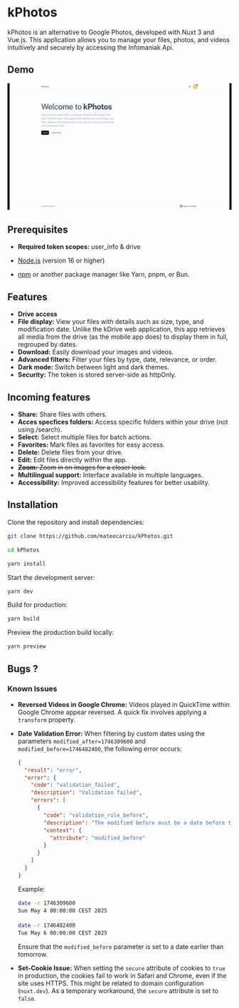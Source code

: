 # kPhotos

kPhotos is an alternative to Google Photos, developed with Nuxt 3 and Vue.js. This application allows you to manage your files, photos, and videos intuitively and securely by accessing the Infomaniak Api.

## Demo

![Preview](/public/preview.gif)

## Prerequisites

- **Required token scopes:** user_info & drive

- [Node.js](https://nodejs.org/) (version 16 or higher)
- [npm](https://www.npmjs.com/) or another package manager like Yarn, pnpm, or Bun.

## Features

- **Drive access**
- **File display:** View your files with details such as size, type, and modification date. Unlike the kDrive web application, this app retrieves all media from the drive (as the mobile app does) to display them in full, regrouped by dates.
- **Download:** Easily download your images and videos.
- **Advanced filters:** Filter your files by type, date, relevance, or order.
- **Dark mode:** Switch between light and dark themes.
- **Security:** The token is stored server-side as httpOnly.

## Incoming features

- **Share:** Share files with others.
- **Acces specfices folders:** Access specific folders within your drive (not using /search).
- **Select:** Select multiple files for batch actions.
- **Favorites:** Mark files as favorites for easy access.
- **Delete:** Delete files from your drive.
- **Edit:** Edit files directly within the app.
- ~~**Zoom:** Zoom in on images for a closer look.~~
- **Multilingual support:** Interface available in multiple languages.
- **Accessibility:** Improved accessibility features for better usability.

## Installation

Clone the repository and install dependencies:

```bash
git clone https://github.com/mateocarciu/kPhotos.git
```

```bash
cd kPhotos
```

```bash
yarn install
```

Start the development server:

```bash
yarn dev
```

Build for production:

```bash
yarn build
```

Preview the production build locally:

```bash
yarn preview
```

## Bugs ?

### Known Issues

- **Reversed Videos in Google Chrome:** Videos played in QuickTime within Google Chrome appear reversed. A quick fix involves applying a `transform` property.

- **Date Validation Error:** When filtering by custom dates using the parameters `modified_after=1746309600` and `modified_before=1746482400`, the following error occurs:

  ```json
  {
    "result": "error",
    "error": {
      "code": "validation_failed",
      "description": "Validation failed",
      "errors": [
        {
          "code": "validation_rule_before",
          "description": "The modified before must be a date before tomorrow.",
          "context": {
            "attribute": "modified_before"
          }
        }
      ]
    }
  }
  ```

  Example:

  ```bash
  date -r 1746309600
  Sun May 4 00:00:00 CEST 2025

  date -r 1746482400
  Tue May 6 00:00:00 CEST 2025
  ```

  Ensure that the `modified_before` parameter is set to a date earlier than tomorrow.

- **Set-Cookie Issue:** When setting the `secure` attribute of cookies to `true` in production, the cookies fail to work in Safari and Chrome, even if the site uses HTTPS. This might be related to domain configuration (`nuxt.dev`). As a temporary workaround, the `secure` attribute is set to `false`.
